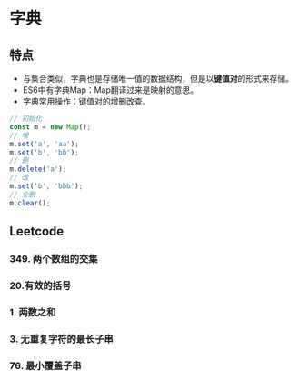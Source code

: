 # 字典
## 特点
- 与集合类似，字典也是存储唯一值的数据结构，但是以**键值对**的形式来存储。
- ES6中有字典Map：Map翻译过来是映射的意思。
- 字典常用操作：键值对的增删改查。
```js
// 初始化
const m = new Map();
// 增
m.set('a', 'aa');
m.set('b', 'bb');
// 删
m.delete('a');
// 改
m.set('b', 'bbb');
// 全删
m.clear();
```
## Leetcode
### 349. 两个数组的交集
### 20.有效的括号
### 1. 两数之和
### 3. 无重复字符的最长子串
### 76. 最小覆盖子串